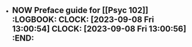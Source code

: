 - NOW Preface guide for [[Psyc 102]]
  :LOGBOOK:
  CLOCK: [2023-09-08 Fri 13:00:54]
  CLOCK: [2023-09-08 Fri 13:00:56]
  :END:
	-